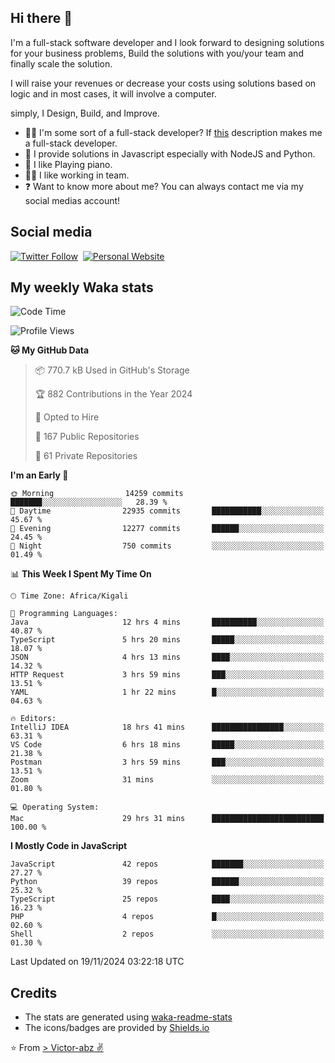 ## Hi there 👋
I'm a full-stack software developer and I look forward to designing solutions for your business problems, Build the solutions with you/your team and finally scale the solution.

I will raise your revenues or decrease your costs using solutions based on logic and in most cases, it will involve a computer.

simply, I Design, Build, and Improve.

- 👨‍💻 I'm some sort of a full-stack developer? If [this](https://www.w3schools.com/whatis/whatis_fullstack.asp) description makes me a full-stack developer.
- 🌱 I provide solutions in Javascript especially with NodeJS and Python. 
- 🎹 I like Playing piano.
- 👯‍♀️ I like working in team.
- ❓ Want to know more about me? You can always contact me via my social medias account!

## Social media
[![Twitter Follow](https://img.shields.io/twitter/follow/vicky_abz?color=%231DA1F2&label=Twitter&style=for-the-badge&logo=twitter&logoColor=ffffff)](https://twitter.com/vicky_abz)
‎‎ [![Personal Website](https://img.shields.io/static/v1?label=visit&message=victor-abz.com&color=%235F021F&style=for-the-badge)](https://victor-abz.com/)

## My weekly Waka stats
<!--START_SECTION:waka-->
![Code Time](http://img.shields.io/badge/Code%20Time-846%20hrs%2034%20mins-blue)

![Profile Views](http://img.shields.io/badge/Profile%20Views-6-blue)

**🐱 My GitHub Data** 

> 📦 770.7 kB Used in GitHub's Storage 
 > 
> 🏆 882 Contributions in the Year 2024
 > 
> 💼 Opted to Hire
 > 
> 📜 167 Public Repositories 
 > 
> 🔑 61 Private Repositories 
 > 
**I'm an Early 🐤** 

```text
🌞 Morning                14259 commits       ███████░░░░░░░░░░░░░░░░░░   28.39 % 
🌆 Daytime                22935 commits       ███████████░░░░░░░░░░░░░░   45.67 % 
🌃 Evening                12277 commits       ██████░░░░░░░░░░░░░░░░░░░   24.45 % 
🌙 Night                  750 commits         ░░░░░░░░░░░░░░░░░░░░░░░░░   01.49 % 
```


📊 **This Week I Spent My Time On** 

```text
🕑︎ Time Zone: Africa/Kigali

💬 Programming Languages: 
Java                     12 hrs 4 mins       ██████████░░░░░░░░░░░░░░░   40.87 % 
TypeScript               5 hrs 20 mins       █████░░░░░░░░░░░░░░░░░░░░   18.07 % 
JSON                     4 hrs 13 mins       ████░░░░░░░░░░░░░░░░░░░░░   14.32 % 
HTTP Request             3 hrs 59 mins       ███░░░░░░░░░░░░░░░░░░░░░░   13.51 % 
YAML                     1 hr 22 mins        █░░░░░░░░░░░░░░░░░░░░░░░░   04.63 % 

🔥 Editors: 
IntelliJ IDEA            18 hrs 41 mins      ████████████████░░░░░░░░░   63.31 % 
VS Code                  6 hrs 18 mins       █████░░░░░░░░░░░░░░░░░░░░   21.38 % 
Postman                  3 hrs 59 mins       ███░░░░░░░░░░░░░░░░░░░░░░   13.51 % 
Zoom                     31 mins             ░░░░░░░░░░░░░░░░░░░░░░░░░   01.80 % 

💻 Operating System: 
Mac                      29 hrs 31 mins      █████████████████████████   100.00 % 
```

**I Mostly Code in JavaScript** 

```text
JavaScript               42 repos            ███████░░░░░░░░░░░░░░░░░░   27.27 % 
Python                   39 repos            ██████░░░░░░░░░░░░░░░░░░░   25.32 % 
TypeScript               25 repos            ████░░░░░░░░░░░░░░░░░░░░░   16.23 % 
PHP                      4 repos             █░░░░░░░░░░░░░░░░░░░░░░░░   02.60 % 
Shell                    2 repos             ░░░░░░░░░░░░░░░░░░░░░░░░░   01.30 % 
```




 Last Updated on 19/11/2024 03:22:18 UTC
<!--END_SECTION:waka-->

## Credits
- The stats are generated using [waka-readme-stats](https://github.com/anmol098/waka-readme-stats)
- The icons/badges are provided by [Shields.io](https://shields.io/)

⭐️ From [> Victor-abz ✌](https://victor-abz.com/)
